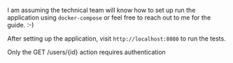 I am assuming the technical team will know how to set up run the application using `docker-compose` or feel free to reach out to me for the guide. :-)

After setting up the application, visit `http://localhost:8080` to run the tests.

Only the GET /users/{id} action requires authentication
